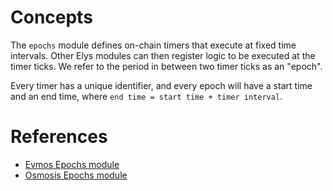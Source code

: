<!--
order: 1
-->

# Concepts

The `epochs` module defines on-chain timers that execute at fixed time intervals. Other Elys modules can then register logic to be executed at the timer ticks. We refer to the period in between two timer ticks as an "epoch".

Every timer has a unique identifier, and every epoch will have a start time and an end time, where `end time = start time + timer interval`.

# References

- [Evmos Epochs module](https://docs.evmos.org/protocol/modules/epochs)
- [Osmosis Epochs module](https://docs.osmosis.zone/osmosis-core/modules/epochs)
